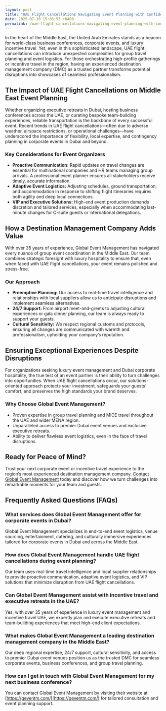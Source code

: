 ```yaml
---
layout: post
title: "UAE Flight Cancellations Navigating Event Planning with Confidence"
date: 2025-07-10 15:06:53 +0400
permalink: /uae-flight-cancellations-navigating-event-planning-with-confidence/
---
```

In the heart of the Middle East, the United Arab Emirates stands as a beacon for world-class business conferences, corporate events, and luxury incentive travel. Yet, even in this sophisticated landscape, UAE flight cancellations can introduce unexpected complexities for group travel planning and event logistics. For those orchestrating high-profile gatherings or incentive travel in the region, having an experienced destination management company (DMC) as a trusted partner transforms potential disruptions into showcases of seamless professionalism.

## The Impact of UAE Flight Cancellations on Middle East Event Planning

Whether organizing executive retreats in Dubai, hosting business conferences across the UAE, or curating bespoke team-building experiences, reliable transportation is the backbone of every successful event. Recent trends in UAE flight cancellations—often due to adverse weather, airspace restrictions, or operational challenges—have underscored the importance of flexibility, local expertise, and contingency planning in corporate events in Dubai and beyond.

### Key Considerations for Event Organizers

- **Proactive Communication:** Rapid updates on travel changes are essential for multinational companies and HR teams managing group arrivals. A professional event planner ensures all stakeholders receive timely, accurate information.
- **Adaptive Event Logistics:** Adjusting schedules, ground transportation, and accommodation in response to shifting flight itineraries requires both agility and deep local connections.
- **VIP and Executive Solutions:** High-end event production demands discretion and tailored services, especially when accommodating last-minute changes for C-suite guests or international delegations.

## How a Destination Management Company Adds Value

With over 35 years of experience, Global Event Management has navigated every nuance of group event coordination in the Middle East. Our team combines strategic foresight with luxury hospitality to ensure that, even when faced with UAE flight cancellations, your event remains polished and stress-free.

### Our Approach

- **Preemptive Planning:** Our access to real-time travel intelligence and relationships with local suppliers allow us to anticipate disruptions and implement seamless alternatives.
- **24/7 Support:** From airport meet-and-greets to adjusting cultural experiences or gala dinner planning, our team is always ready to support your guests.
- **Cultural Sensitivity:** We respect regional customs and protocols, ensuring all changes are communicated with warmth and professionalism, upholding your company’s reputation.

## Ensuring Exceptional Experiences Despite Disruptions

For organizations seeking luxury event management and Dubai corporate hospitality, the true test of an event partner is their ability to turn challenges into opportunities. When UAE flight cancellations occur, our solutions-oriented approach protects your investment, safeguards your guests’ comfort, and preserves the high standards your brand deserves.

### Why Choose Global Event Management?

- Proven expertise in group travel planning and MICE travel throughout the UAE and wider MENA region.
- Unparalleled access to premier Dubai event venues and exclusive executive retreats.
- Ability to deliver flawless event logistics, even in the face of travel disruptions.

## Ready for Peace of Mind?

Trust your next corporate event or incentive travel experience to the region’s most experienced destination management company. [Contact Global Event Management](https://geventm.com/) today and discover how we turn challenges into remarkable moments for your team and guests.

## Frequently Asked Questions (FAQs)

### What services does Global Event Management offer for corporate events in Dubai?

Global Event Management specializes in end-to-end event logistics, venue sourcing, entertainment, catering, and culturally immersive experiences tailored for corporate events in Dubai and across the Middle East.

### How does Global Event Management handle UAE flight cancellations during event planning?

Our team uses real-time travel intelligence and local supplier relationships to provide proactive communication, adaptive event logistics, and VIP solutions that minimize disruption from UAE flight cancellations.

### Can Global Event Management assist with incentive travel and executive retreats in the UAE?

Yes, with over 35 years of experience in luxury event management and incentive travel UAE, we expertly plan and execute executive retreats and team-building experiences that meet high-end client expectations.

### What makes Global Event Management a leading destination management company in the Middle East?

Our deep regional expertise, 24/7 support, cultural sensitivity, and access to premier Dubai event venues position us as the trusted DMC for seamless corporate events, business conferences, and group travel planning.

### How can I get in touch with Global Event Management for my next business conference?

You can contact Global Event Management by visiting their website at [https://geventm.com/](https://geventm.com/) for tailored consultation and event planning support.

<script type="application/ld+json">
{
  "@context": "https://schema.org",
  "@type": "BlogPosting",
  "mainEntityOfPage": {
    "@type": "WebPage",
    "@id": "https://geventm.com/blog/uae-flight-cancellations-navigating-event-planning"
  },
  "headline": "UAE Flight Cancellations Navigating Event Planning with Confidence",
  "description": "Discover how Global Event Management expertly handles UAE flight cancellations to ensure seamless corporate events, incentive travel, and group travel planning across the Middle East.",
  "image": "https://geventm.com/images/blog/uae-flight-cancellations.jpg",
  "author": {
    "@type": "Person",
    "name": "Global Event Management"
  },
  "publisher": {
    "@type": "Organization",
    "name": "Global Event Management",
    "logo": {
      "@type": "ImageObject",
      "url": "https://geventm.com/images/logo.png"
    }
  },
  "datePublished": "2024-06-01",
  "dateModified": "2024-06-01"
}
</script>

<script type="application/ld+json">
{
  "@context": "https://schema.org",
  "@type": "FAQPage",
  "mainEntity": [
    {
      "@type": "Question",
      "name": "What services does Global Event Management offer for corporate events in Dubai?",
      "acceptedAnswer": {
        "@type": "Answer",
        "text": "Global Event Management specializes in end-to-end event logistics, venue sourcing, entertainment, catering, and culturally immersive experiences tailored for corporate events in Dubai and across the Middle East."
      }
    },
    {
      "@type": "Question",
      "name": "How does Global Event Management handle UAE flight cancellations during event planning?",
      "acceptedAnswer": {
        "@type": "Answer",
        "text": "Our team uses real-time travel intelligence and local supplier relationships to provide proactive communication, adaptive event logistics, and VIP solutions that minimize disruption from UAE flight cancellations."
      }
    },
    {
      "@type": "Question",
      "name": "Can Global Event Management assist with incentive travel and executive retreats in the UAE?",
      "acceptedAnswer": {
        "@type": "Answer",
        "text": "Yes, with over 35 years of experience in luxury event management and incentive travel UAE, we expertly plan and execute executive retreats and team-building experiences that meet high-end client expectations."
      }
    },
    {
      "@type": "Question",
      "name": "What makes Global Event Management a leading destination management company in the Middle East?",
      "acceptedAnswer": {
        "@type": "Answer",
        "text": "Our deep regional expertise, 24/7 support, cultural sensitivity, and access to premier Dubai event venues position us as the trusted DMC for seamless corporate events, business conferences, and group travel planning."
      }
    },
    {
      "@type": "Question",
      "name": "How can I get in touch with Global Event Management for my next business conference?",
      "acceptedAnswer": {
        "@type": "Answer",
        "text": "You can contact Global Event Management by visiting their website at https://geventm.com/ for tailored consultation and event planning support."
      }
    }
  ]
}
</script>